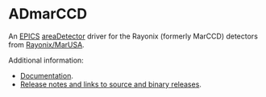 ADmarCCD
========
An 
[EPICS](http://www.aps.anl.gov/epics/) 
[areaDetector](http://cars.uchicago.edu/software/epics/areaDetector.html) 
driver for the Rayonix (formerly MarCCD) detectors from 
<a href="http://www.mar-usa.com/">Rayonix/MarUSA</a>.

Additional information:
* [Documentation](http://cars.uchicago.edu/software/epics/pMarCCDDoc.html).
* [Release notes and links to source and binary releases](RELEASE.md).

